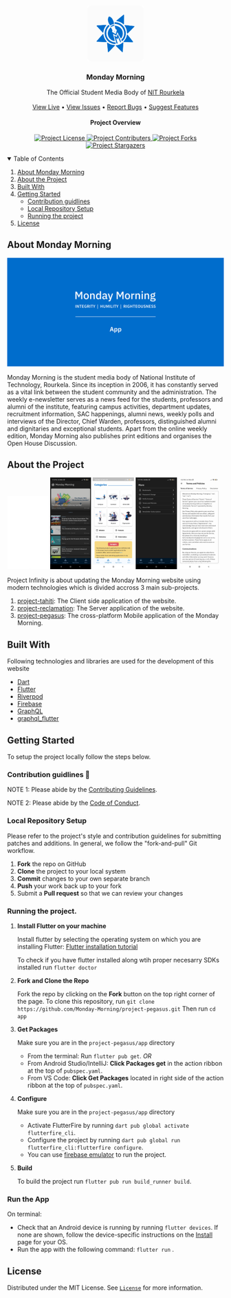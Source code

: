 <p align="center">
  <a href="https://github.com/Monday-Morning/project-pegasus">
    <img src="repoImages/logo.png" alt="Monday Morning Logo" width="130">
  </a>

  <h3 align="center">Monday Morning</h3>

  <p align="center">
    The Official Student Media Body of <a href="https://nitrkl.ac.in">NIT Rourkela</a>
    <br />
    <br />
		<a href="https://play.google.com/store/apps/details?id=in.ac.nitrkl.mondaymorning">View Live</a>
    •
    <a href="https://github.com/Monday-Morning/project-pegasus/issues">View Issues</a>
    •
    <a href="https://github.com/Monday-Morning/project-pegasus/issues/new?assignees=&labels=bug&template=bug_report.md&title=bug%3A+">Report Bugs</a>
    •
    <a href="https://github.com/Monday-Morning/project-pegasus/issues/new?assignees=&labels=enhancement&template=feature_request.md&title=enhancement%3A+">Suggest Features</a>
  </p>
</p>

<p align="center">
	<h4 align="center">Project Overview</h4>

  <p align="center">
			<a href="https://github.com/Monday-Morning/project-pegasus/blob/main/LICENSE.md">
    		<img src="https://img.shields.io/github/license/Monday-Morning/project-pegasus?style=plastic" alt="Project License">
    	</a>
			<a href="https://github.com/Monday-Morning/project-pegasus/graphs/contributors">
    		<img src="https://img.shields.io/github/contributors/Monday-Morning/project-pegasus?style=plastic" alt="Project Contributers">
    	</a>
			<a href="https://github.com/Monday-Morning/project-pegasus/network/members">
    		<img src="https://img.shields.io/github/forks/Monday-Morning/project-pegasus?style=plastic" alt="Project Forks">
    	</a>
			<a href="https://github.com/Monday-Morning/project-pegasus/stargazers">
    		<img src="https://img.shields.io/github/stars/Monday-Morning/project-pegasus?style=plastic" alt="Project Stargazers">
    	</a>
	</p>

</p>

<!-- TABLE OF CONTENTS -->
<details open="open">
  <summary>Table of Contents</summary>
  <ol>
    <li><a href="#about-monday-morning">About Monday Morning</a></li>
    <li><a href="#about-the-project">About the Project</a></li>
    <li><a href="#built-with">Built With</a></li>
    <li>
      <a href="#getting-started">Getting Started</a>
      <ul>
        <li><a href="#contribution-guidlines">Contribution guidlines</a></li>
        <li><a href="#local-repository-setup">Local Repository Setup</a></li>
        <li><a href="#running-the-project">Running the project</a></li>
      </ul>
    </li>
    <li><a href="#license">License</a></li>
    <!-- <li><a href="#contributors">Contributors</a></li> -->
  </ol>
</details>

## About Monday Morning

[![Monday Morning](./repoImages/Cover.png)](https://mondaymorning.nitrkl.ac.in)

Monday Morning is the student media body of National Institute of Technology, Rourkela. Since its inception in 2006, it has constantly served as a vital link between the student community and the administration. The weekly e-newsletter serves as a news feed for the students, professors and alumni of the institute, featuring campus activities, department updates, recruitment information, SAC happenings, alumni news, weekly polls and interviews of the Director, Chief Warden, professors, distinguished alumni and dignitaries and exceptional students. Apart from the online weekly edition, Monday Morning also publishes print editions and organises the Open House Discussion.

## About the Project

<p float="center">
  <img src="./app/assets/images/dark/splash.gif" width="19%" />
  <img src="./repoImages/home.png" width="19%" />
  <img src="./repoImages/categories.png" width="19%" />
  <img src="./repoImages/more.png" width="19%" />
  <img src="./repoImages/terms.png" width="19%" />
</p>

Project Infinity is about updating the Monday Morning website using modern technologies which is divided accross 3 main sub-projects.

1. [project-tahiti](https://github.com/Monday-Morning/project-tahiti): The Client side application of the website.
1. [project-reclamation](https://github.com/Monday-Morning/project-reclamation): The Server application of the website.
1. [project-pegasus](https://github.com/Monday-Morning/project-pegasus): The cross-platform Mobile application of the Monday Morning.

## Built With

Following technologies and libraries are used for the development of this website

- [Dart](https://dart.dev/)
- [Flutter](https://flutter.dev/)
- [Riverpod](https://riverpod.dev/)
- [Firebase](https://firebase.google.com/)
- [GraphQL](https://graphql.org/)
- [graphql_flutter](https://pub.dev/packages/graphql_flutter)

## Getting Started

To setup the project locally follow the steps below.


### Contribution guidlines 🎃

NOTE 1: Please abide by the [Contributing Guidelines](https://github.com/Monday-Morning/project-pegasus/blob/master/CONTRIBUTING.md).

NOTE 2: Please abide by the [Code of Conduct](https://github.com/Monday-Morning/project-pegasus/blob/master/CODE_OF_CONDUCT.md).

### Local Repository Setup

Please refer to the project's style and contribution guidelines for submitting patches and additions. In general, we follow the "fork-and-pull" Git workflow.

1.  **Fork** the repo on GitHub
2.  **Clone** the project to your local system
3.  **Commit** changes to your own separate branch
4.  **Push** your work back up to your fork
5.  Submit a **Pull request** so that we can review your changes

### Running the project.

1. **Install Flutter on your machine**

    Install flutter by selecting the operating system on which you are installing Flutter: [Flutter installation tutorial](https://flutter.dev/docs/get-started/install)

    To check if you have flutter installed along wtih proper necesarry SDKs installed
    run `flutter doctor`

2. **Fork and Clone the Repo**

    Fork the repo by clicking on the **Fork** button on the top right corner of the page.
    To clone this repository, run `git clone https://github.com/Monday-Morning/project-pegasus.git`
    Then run `cd app`

3. **Get Packages**

     Make sure you are in the `project-pegasus/app` directory

    - From the terminal: Run `flutter pub get`.
      _OR_
    - From Android Studio/IntelliJ: **Click Packages get** in the action ribbon at the top of `pubspec.yaml`.
    - From VS Code: **Click Get Packages** located in right side of the action ribbon at the top of `pubspec.yaml`.

4. **Configure**

    Make sure you are in the `project-pegasus/app` directory

    - Activate FlutterFire by running `dart pub global activate flutterfire_cli`.
    - Configure the project by running `dart pub global run flutterfire_cli:flutterfire configure`.
    - You can use [firebase emulator](https://firebase.google.com/docs/emulator-suite/) to run the project.

5. **Build**

    To build the project run `flutter pub run build_runner build`.
    
    
### Run the App

  On terminal:

- Check that an Android device is running by running `flutter devices`. If none are shown, follow the device-specific instructions on the [Install](https://flutter.dev/docs/get-started/install) page for your OS.
- Run the app with the following command: `flutter run`
.

## License

Distributed under the MIT License. See [`License`](license-url) for more information.

<!-- MARKDOWN LINKS & IMAGES -->
<!-- https://www.markdownguide.org/basic-syntax/#reference-style-links -->

